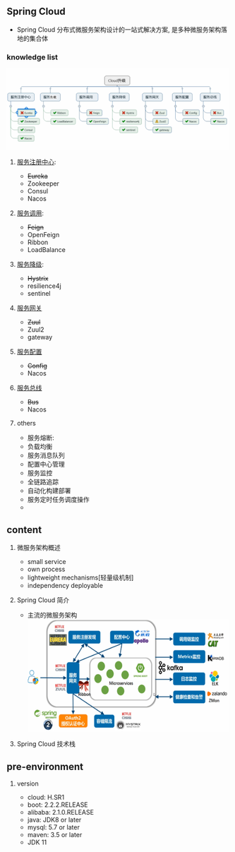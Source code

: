 ## Spring Cloud

- Spring Cloud 分布式微服务架构设计的一站式解决方案, 是多种微服务架构落地的集合体

### knowledge list

![avatar](/static/image/spring/cloud-knowledge-list.png)

1. [服务注册中心](./02.服务注册中心.md):

   - ~~Eureka~~
   - Zookeeper
   - Consul
   - Nacos

2. [服务调用](./03.服务调用.md):

   - ~~Feign~~
   - OpenFeign
   - Ribbon
   - LoadBalance

3. [服务降级](./04.服务降级.md):

   - ~~Hystrix~~
   - resilience4j
   - sentinel

4. [服务网关](./05.服务网关.md)

   - ~~Zuul~~
   - Zuul2
   - gateway

5. [服务配置](./06.服务配置.md)

   - ~~Config~~
   - Nacos

6. [服务总线](./07.服务总线.md)

   - ~~Bus~~
   - Nacos

7. others
   - 服务熔断:
   - 负载均衡
   - 服务消息队列
   - 配置中心管理
   - 服务监控
   - 全链路追踪
   - 自动化构建部署
   - 服务定时任务调度操作
   -

## content

1. 微服务架构概述

   - small service
   - own process
   - lightweight mechanisms[轻量级机制]
   - independency deployable

2. Spring Cloud 简介

   - 主流的微服务架构
     ![avatar](/static/image/spring/cloud-usage.png)

3. Spring Cloud 技术栈

## pre-environment

1. version

   - cloud: H.SR1
   - boot: 2.2.2.RELEASE
   - alibaba: 2.1.0.RELEASE
   - java: JDK8 or later
   - mysql: 5.7 or later
   - maven: 3.5 or later
   - JDK 11

